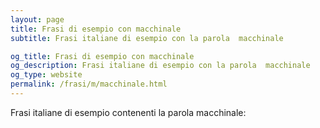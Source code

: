 ```yaml
---
layout: page
title: Frasi di esempio con macchinale 
subtitle: Frasi italiane di esempio con la parola  macchinale

og_title: Frasi di esempio con macchinale 
og_description: Frasi italiane di esempio con la parola  macchinale
og_type: website
permalink: /frasi/m/macchinale.html
---
```


Frasi italiane di esempio contenenti la parola macchinale:


